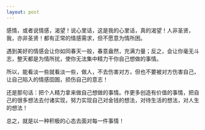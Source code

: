 ```yaml
---
layout: post
---
```


感情，或者说情感，渴望！说心里话，这是我的心里话，真的渴望！人非圣贤，我，亦非圣贤！都有正常的情感需求，但不愿意为情所困。

遇到美好的情感会让你如同春天一般，春意盎然，充满力量；反之，会让你毫无斗志，整天都是为情所扰，使你无法集中精力干你自己想做的事情。

所以，能看淡一些就看淡一些，做人，不去伤害对方，但也不要被对方伤害自己，让自己陷入的情感囵圄，损伤自己的意志！

还是那句话：把个人精力拿来做自己想做的事情。作更多创造有价值的事情，把自己的很多想法去付诸实现，努力实现自己对金钱的想法，对待生活的想法，对人生的想法！

总之，就是以一种积极的心态去面对每一件事情！